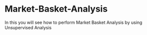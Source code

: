 # Market-Basket-Analysis
In this you will see how to perform Market Basket Analysis by using Unsupervised Analysis
